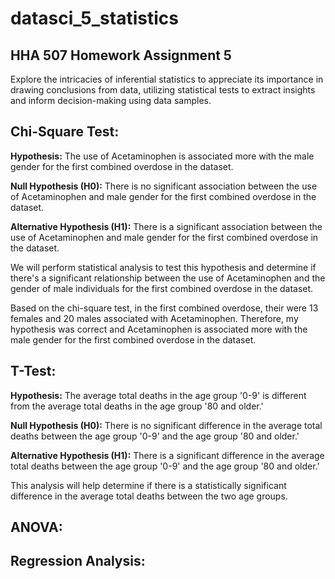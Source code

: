 # datasci_5_statistics
## **HHA 507 Homework Assignment 5**

Explore the intricacies of inferential statistics to appreciate its importance in drawing conclusions from data, utilizing statistical tests to extract insights and inform decision-making using data samples.

## Chi-Square Test:
**Hypothesis:**
The use of Acetaminophen is associated more with the male gender for the first combined overdose in the dataset.

**Null Hypothesis (H0):**
There is no significant association between the use of Acetaminophen and male gender for the first combined overdose in the dataset.

**Alternative Hypothesis (H1):**
There is a significant association between the use of Acetaminophen and male gender for the first combined overdose in the dataset.

We will perform statistical analysis to test this hypothesis and determine if there's a significant relationship between the use of Acetaminophen and the gender of male individuals for the first combined overdose in the dataset.

Based on the chi-square test, in the first combined overdose, their were 13 females and 20 males associated with Acetaminophen. Therefore, my hypothesis was correct and Acetaminophen is associated more with the male gender for the first combined overdose in the dataset.  

## T-Test:
**Hypothesis:**
The average total deaths in the age group '0-9' is different from the average total deaths in the age group '80 and older.'

**Null Hypothesis (H0):**
There is no significant difference in the average total deaths between the age group '0-9' and the age group '80 and older.'

**Alternative Hypothesis (H1):**
There is a significant difference in the average total deaths between the age group '0-9' and the age group '80 and older.'

This analysis will help determine if there is a statistically significant difference in the average total deaths between the two age groups.

## **ANOVA:**

## **Regression Analysis:**




